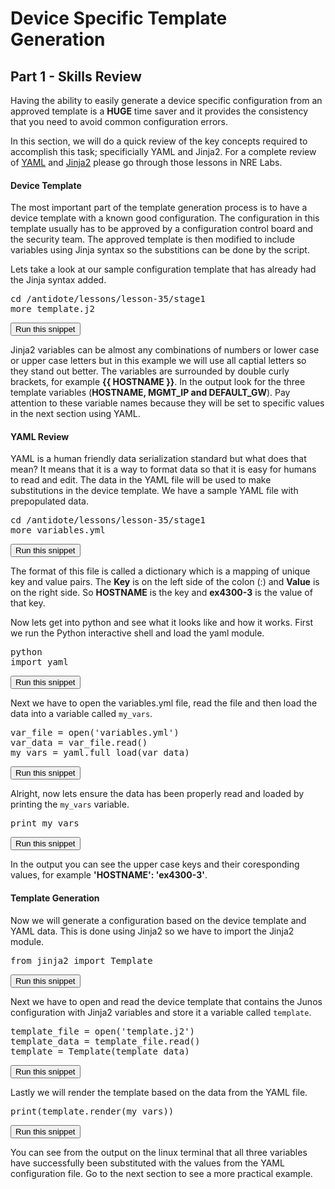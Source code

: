 # Device Specific Template Generation
## Part 1  - Skills Review

Having the ability to easily generate a device specific configuration from an approved template is a **HUGE** time saver and it provides the consistency that you need to avoid common configuration errors.

In this section, we will do a quick review of the key concepts required to accomplish this task; specificially YAML and Jinja2. For a complete review of [YAML](https://labs.networkreliability.engineering/labs/?lessonId=14&lessonStage=1) and [Jinja2](https://labs.networkreliability.engineering/labs/?lessonId=16&lessonStage=1) please go through those lessons in NRE Labs.

#### Device Template
The most important part of the template generation process is to have a device template with a known good configuration. The configuration in this template usually has to be approved by a configuration control board and the security team. The approved template is then modified to include variables using  Jinja syntax so the substitions can be done by the script.

Lets take a look at our sample configuration template that has already had the Jinja syntax added.
<pre>
cd /antidote/lessons/lesson-35/stage1
more template.j2
</pre>
<button type="button" class="btn btn-primary btn-sm" onclick="runSnippetInTab('linux', 0)">Run this snippet</button>

Jinja2 variables can be almost any combinations of numbers or lower case or upper case letters but in this example we will use all captial letters so they stand out better. The variables are surrounded by double curly brackets, for example **{{ HOSTNAME }}**. In the output look for the three template variables (**HOSTNAME, MGMT\_IP and DEFAULT\_GW**). Pay attention to these variable names because they will be set to specific values in the next section using YAML.

#### YAML Review
YAML is a human friendly data serialization standard but what does that mean? It means that it is a way to format data so that it is easy for humans to read and edit. The data in the YAML file will be used to make substitutions in the device template. We have a sample YAML file with prepopulated data.

<pre>
cd /antidote/lessons/lesson-35/stage1
more variables.yml
</pre>
<button type="button" class="btn btn-primary btn-sm" onclick="runSnippetInTab('linux', 1)">Run this snippet</button>

The format of this file is called a dictionary which is a mapping of unique key and value pairs. The **Key** is on the left side of the colon (:) and **Value** is on the right side. So **HOSTNAME** is the key and **ex4300-3** is the value of that key.

Now lets get into python and see what it looks like and how it works. First we run the Python interactive shell and load the yaml module.

<pre>
python
import yaml
</pre>
<button type="button" class="btn btn-primary btn-sm" onclick="runSnippetInTab('linux', 2)">Run this snippet</button>

Next we have to open the variables.yml file, read the file and then load the data into a variable called `my_vars`.
<pre>
var_file = open('variables.yml')
var_data = var_file.read()
my_vars = yaml.full_load(var_data)
</pre>
<button type="button" class="btn btn-primary btn-sm" onclick="runSnippetInTab('linux', 3)">Run this snippet</button>

Alright, now lets ensure the data has been properly read and loaded by printing the `my_vars` variable.
<pre>
print my_vars
</pre>
<button type="button" class="btn btn-primary btn-sm" onclick="runSnippetInTab('linux', 4)">Run this snippet</button>

In the output you can see the upper case keys and their coresponding values, for example **'HOSTNAME': 'ex4300-3'**.

#### Template Generation
Now we will generate a configuration based on the device template and YAML data. This is done using Jinja2 so we have to import the Jinja2 module.

<pre>
from jinja2 import Template
</pre>
<button type="button" class="btn btn-primary btn-sm" onclick="runSnippetInTab('linux', 5)">Run this snippet</button>

Next we have to open and read the device template that contains the Junos configuration with Jinja2 variables and store it a variable called `template`.

<pre>
template_file = open('template.j2')
template_data = template_file.read()
template = Template(template_data)
</pre>
<button type="button" class="btn btn-primary btn-sm" onclick="runSnippetInTab('linux', 6)">Run this snippet</button>

Lastly we will render the template based on the data from the YAML file.

<pre>
print(template.render(my_vars))
</pre>
<button type="button" class="btn btn-primary btn-sm" onclick="runSnippetInTab('linux', 7)">Run this snippet</button>

You can see from the output on the linux terminal that all three variables have successfully been substituted with the values from the YAML configuration file. Go to the next section to see a more practical example.

